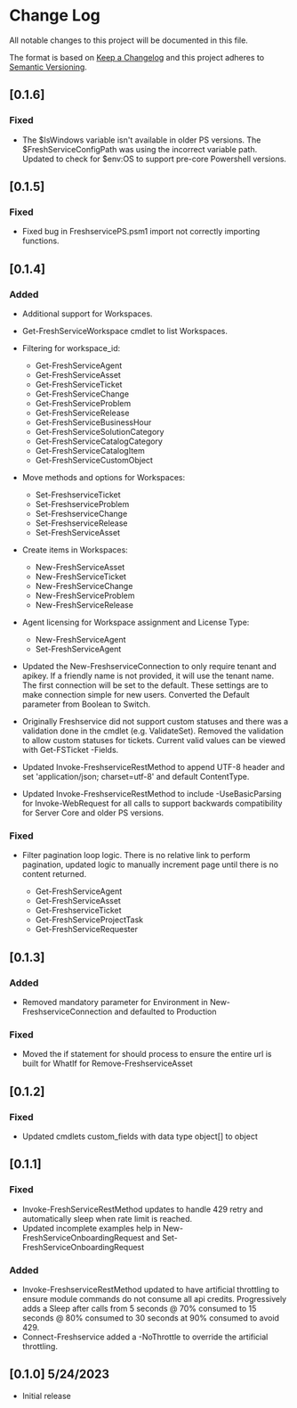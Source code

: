 # Change Log

All notable changes to this project will be documented in this file.

The format is based on [Keep a Changelog](http://keepachangelog.com/)
and this project adheres to [Semantic Versioning](http://semver.org/).

## [0.1.6]

### Fixed

- The $IsWindows variable isn't available in older PS versions.  The $FreshServiceConfigPath was using the incorrect variable path.  Updated to check for $env:OS to support pre-core Powershell versions.

## [0.1.5]

### Fixed

- Fixed bug in FreshservicePS.psm1 import not correctly importing functions.

## [0.1.4]

### Added

- Additional support for Workspaces.
- Get-FreshServiceWorkspace cmdlet to list Workspaces.
- Filtering for workspace_id:

  - Get-FreshServiceAgent
  - Get-FreshServiceAsset
  - Get-FreshServiceTicket
  - Get-FreshServiceChange
  - Get-FreshServiceProblem
  - Get-FreshServiceRelease
  - Get-FreshServiceBusinessHour
  - Get-FreshServiceSolutionCategory
  - Get-FreshServiceCatalogCategory
  - Get-FreshServiceCatalogItem
  - Get-FreshServiceCustomObject

- Move methods and options for Workspaces:

  - Set-FreshserviceTicket
  - Set-FreshserviceProblem
  - Set-FreshserviceChange
  - Set-FreshserviceRelease
  - Set-FreshServiceAsset

- Create items in Workspaces:

  - New-FreshServiceAsset
  - New-FreshServiceTicket
  - New-FreshServiceChange
  - New-FreshServiceProblem
  - New-FreshServiceRelease

- Agent licensing for Workspace assignment and License Type:

  - New-FreshServiceAgent
  - Set-FreshServiceAgent

- Updated the New-FreshserviceConnection to only require tenant and apikey.  If a friendly name is not provided, it will use the tenant name.  The first connection will be set to the default.  These settings are to make connection simple for new users.  Converted the Default parameter from Boolean to Switch.

- Originally Freshservice did not support custom statuses and there was a validation done in the cmdlet (e.g. ValidateSet).  Removed the validation to allow custom statuses for tickets.  Current valid values can be viewed with Get-FSTicket -Fields.

- Updated Invoke-FreshserviceRestMethod to append UTF-8 header and set 'application/json; charset=utf-8' and default ContentType.

- Updated Invoke-FreshserviceRestMethod to include -UseBasicParsing for Invoke-WebRequest for all calls to support backwards compatibility for Server Core and older PS versions.

### Fixed

- Filter pagination loop logic.  There is no relative link to perform pagination, updated logic to manually increment page until there is no content returned.

  - Get-FreshServiceAgent
  - Get-FreshServiceAsset
  - Get-FreshserviceTicket
  - Get-FreshServiceProjectTask
  - Get-FreshServiceRequester

## [0.1.3]

### Added

- Removed mandatory parameter for Environment in New-FreshserviceConnection and defaulted to Production

### Fixed

- Moved the if statement for should process to ensure the entire url is built for WhatIf for Remove-FreshserviceAsset

## [0.1.2]

### Fixed

- Updated cmdlets custom_fields with data type object[] to object

## [0.1.1]

### Fixed

- Invoke-FreshServiceRestMethod updates to handle 429 retry and automatically sleep when rate limit is reached.
- Updated incomplete examples help in New-FreshServiceOnboardingRequest and Set-FreshServiceOnboardingRequest

### Added

- Invoke-FreshserviceRestMethod updated to have artificial throttling to ensure module commands do not consume all api credits.  Progressively adds a Sleep after calls from 5 seconds @ 70% consumed to 15 seconds @ 80% consumed to 30 seconds at 90% consumed to avoid 429.
- Connect-Freshservice added a -NoThrottle to override the artificial throttling.

## [0.1.0] 5/24/2023

- Initial release
